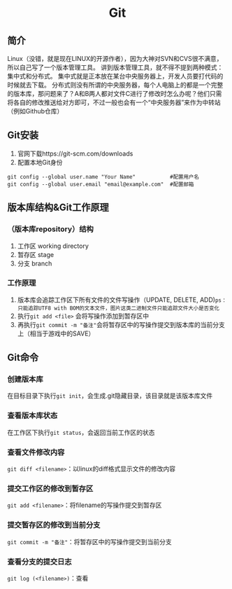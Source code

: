 # <center>Git</center>
## 简介
Linux（没错，就是现在LINUX的开源作者），因为大神对SVN和CVS很不满意，所以自己写了一个版本管理工具。
讲到版本管理工具，就不得不提到两种模式：集中式和分布式。
集中式就是正本放在某台中央服务器上，开发人员要打代码的时候就去下载。
分布式则没有所谓的中央服务器，每个人电脑上的都是一个完整的版本库，那问题来了？A和B两人都对文件C进行了修改时怎么办呢？他们只需将各自的修改推送给对方即可，不过一般也会有一个“中央服务器”来作为中转站（例如Github仓库）

## Git安装
1. 官网下载https://git-scm.com/downloads
2. 配置本地Git身份
```
git config --global user.name "Your Name"           #配置用户名
git config --global user.email "email@example.com"  #配置邮箱
```

## 版本库结构&Git工作原理
### （版本库repository）结构
1. 工作区 working directory
2. 暂存区 stage
3. 分支 branch

### 工作原理
1. 版本库会追踪工作区下所有文件的文件写操作（UPDATE, DELETE, ADD)`ps：只能追踪UTF8 with BOM的文本文件，图片这类二进制文件只能追踪文件大小是否变化`
2. 执行`git add <file>` 会将写操作添加到暂存区中
3. 再执行`git commit -m "备注"`会将暂存区中的写操作提交到版本库的当前分支上（相当于游戏中的SAVE）

## Git命令
### 创建版本库
在目标目录下执行`git init`，会生成.git隐藏目录，该目录就是该版本库文件

### 查看版本库状态
在工作区下执行`git status`，会返回当前工作区的状态

### 查看文件修改内容
`git diff <filename>`：以linux的diff格式显示文件的修改内容

### 提交工作区的修改到暂存区
`git add <filename>`：将filename的写操作提交到暂存区

### 提交暂存区的修改到当前分支
`git commit -m "备注"`：将暂存区中的写操作提交到当前分支

### 查看分支的提交日志
`git log (<filename>)`：查看